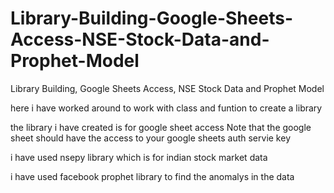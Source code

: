 # Library-Building-Google-Sheets-Access-NSE-Stock-Data-and-Prophet-Model
Library Building, Google Sheets Access, NSE Stock Data and Prophet Model

here i have worked around to work with class and funtion to create a library

the library i have created is for google sheet access
Note that the google sheet should have the access to your google sheets auth servie key

i have used nsepy library which is for indian stock market data

i have used facebook prophet library to find the anomalys in the data
